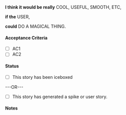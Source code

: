 **I think it would be really** COOL, USEFUL, SMOOTH, ETC,
<!-- Why do you think this is a great idea -->

**if the** USER,
<!-- Identify who it will benefit -->

**could** DO A MAGICAL THING.
<!-- Great Idea here -->

#### Acceptance Criteria
- [ ] AC1
- [ ] AC2

#### Status
- [ ] This story has been iceboxed

---OR---

- [ ] This story has generated a spike or user story.

#### Notes
<!-- Any background information on this -->
